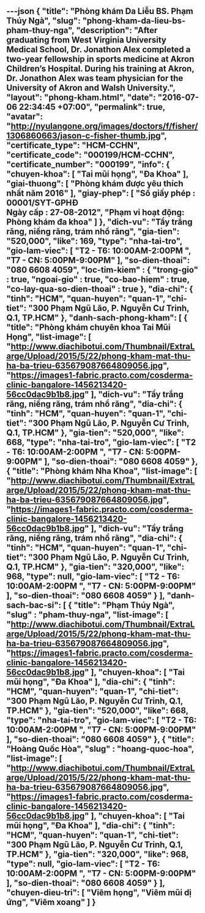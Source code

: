 ---json
{
    "title": "Phòng khám Da Liễu BS. Phạm Thúy Ngà",
    "slug": "phong-kham-da-lieu-bs-pham-thuy-nga",
    "description": "After graduating from West Virginia University Medical School, Dr. Jonathon Alex completed a two-year fellowship in sports medicine at Akron Children’s Hospital. During his training at Akron, Dr. Jonathon Alex was team physician for the University of Akron and Walsh University.",
    "layout": "phong-kham.html",
    "date": "2016-07-06 22:34:45 +07:00",
    "permalink": true,
    "avatar": "http://nyulangone.org/images/doctors/f/fisher/1306860663/jason-c-fisher-thumb.jpg",
    "certificate_type": "HCM-CCHN",
    "certificate_code": "000199/HCM-CCHN",
    "certificate_number": "000199",
    "info": {
        "chuyen-khoa": [
            "Tai mũi họng",
            "Đa Khoa"
        ],
        "giai-thuong": [
            "Phòng khám được yêu thích nhất năm 2016"
        ],
        "giay-phep": [
            "Số giấy phép : 00001/SYT-GPHĐ <br /> Ngày cấp : 27-08-2012",
            "Phạm vi hoạt động: Phòng khám đa khoa"
        ]
    },
    "dich-vu": "Tẩy trắng răng, niềng răng, trám nhổ răng",
    "gia-tien": "520,000",
    "like": 169,
    "type": "nha-tai-tro",
    "gio-lam-viec": [
        "T2 - T6: 10:00AM-2:00PM ",
        "T7 - CN: 5:00PM-9:00PM"
    ],
    "so-dien-thoai": "080 6608 4059",
    "loc-tim-kiem" : {
        "trong-gio" : true,
        "ngoai-gio" : true,
        "co-bao-hiem" : true,
        "co-lay-qua-so-dien-thoai" : true
    },
    "dia-chi": {
        "tinh": "HCM",
        "quan-huyen": "quan-1",
        "chi-tiet": "300 Phạm Ngũ Lão, P. Nguyễn Cư Trinh, Q.1, TP.HCM"
    },
    "danh-sach-phong-kham": [
        {
            "title": "Phòng khám chuyên khoa Tai Mũi Họng",
            "list-image": [
                "http://www.diachibotui.com/Thumbnail/ExtraLarge/Upload/2015/5/22/phong-kham-mat-thu-ha-ba-trieu-635679087664809056.jpg",
                "https://images1-fabric.practo.com/cosderma-clinic-bangalore-1456213420-56cc0dac9b1b8.jpg"
            ],
            "dich-vu": "Tẩy trắng răng, niềng răng, trám nhổ răng",
            "dia-chi": {
                "tinh": "HCM",
                "quan-huyen": "quan-1",
                "chi-tiet": "300 Phạm Ngũ Lão, P. Nguyễn Cư Trinh, Q.1, TP.HCM"
            },
            "gia-tien": "520,000",
            "like": 668,
            "type": "nha-tai-tro",
            "gio-lam-viec": [
                "T2 - T6: 10:00AM-2:00PM ",
                "T7 - CN: 5:00PM-9:00PM"
            ],
            "so-dien-thoai": "080 6608 4059"
        },
        {
            "title": "Phòng khám Nha Khoa",
            "list-image": [
                "http://www.diachibotui.com/Thumbnail/ExtraLarge/Upload/2015/5/22/phong-kham-mat-thu-ha-ba-trieu-635679087664809056.jpg",
                "https://images1-fabric.practo.com/cosderma-clinic-bangalore-1456213420-56cc0dac9b1b8.jpg"
            ],
            "dich-vu": "Tẩy trắng răng, niềng răng, trám nhổ răng",
            "dia-chi": {
                "tinh": "HCM",
                "quan-huyen": "quan-1",
                "chi-tiet": "300 Phạm Ngũ Lão, P. Nguyễn Cư Trinh, Q.1, TP.HCM"
            },
            "gia-tien": "320,000",
            "like": 968,
            "type": null,
            "gio-lam-viec": [
                "T2 - T6: 10:00AM-2:00PM ",
                "T7 - CN: 5:00PM-9:00PM"
            ],
            "so-dien-thoai": "080 6608 4059"
        }
    ],
    "danh-sach-bac-si": [
        {
            "title": "Phạm Thúy Ngà",
            "slug" : "pham-thuy-nga",
            "list-image": [
                "http://www.diachibotui.com/Thumbnail/ExtraLarge/Upload/2015/5/22/phong-kham-mat-thu-ha-ba-trieu-635679087664809056.jpg",
                "https://images1-fabric.practo.com/cosderma-clinic-bangalore-1456213420-56cc0dac9b1b8.jpg"
            ],
            "chuyen-khoa": [
                "Tai mũi họng",
                "Đa Khoa"
            ],
            "dia-chi": {
                "tinh": "HCM",
                "quan-huyen": "quan-1",
                "chi-tiet": "300 Phạm Ngũ Lão, P. Nguyễn Cư Trinh, Q.1, TP.HCM"
            },
            "gia-tien": "520,000",
            "like": 668,
            "type": "nha-tai-tro",
            "gio-lam-viec": [
                "T2 - T6: 10:00AM-2:00PM ",
                "T7 - CN: 5:00PM-9:00PM"
            ],
            "so-dien-thoai": "080 6608 4059"
        },
        {
            "title": "Hoàng Quốc Hòa",
            "slug" : "hoang-quoc-hoa",
            "list-image": [
                "http://www.diachibotui.com/Thumbnail/ExtraLarge/Upload/2015/5/22/phong-kham-mat-thu-ha-ba-trieu-635679087664809056.jpg",
                "https://images1-fabric.practo.com/cosderma-clinic-bangalore-1456213420-56cc0dac9b1b8.jpg"
            ],
            "chuyen-khoa": [
                "Tai mũi họng",
                "Đa Khoa"
            ],
            "dia-chi": {
                "tinh": "HCM",
                "quan-huyen": "quan-1",
                "chi-tiet": "300 Phạm Ngũ Lão, P. Nguyễn Cư Trinh, Q.1, TP.HCM"
            },
            "gia-tien": "320,000",
            "like": 968,
            "type": null,
            "gio-lam-viec": [
                "T2 - T6: 10:00AM-2:00PM ",
                "T7 - CN: 5:00PM-9:00PM"
            ],
            "so-dien-thoai": "080 6608 4059"
        }
    ],
    "chuyen-dieu-tri": [
        "Viêm họng",
        "Viêm mũi dị ứng",
        "Viêm xoang"
    ]
}
---
